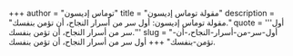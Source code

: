 +++
author = "توماس إديسون"
title = "مقولة توماس إديسون"
description = "مقولة توماس إديسون: أول سر من أسرار النجاح، أن تؤمن بنفسك."
quote = '''أول سر من أسرار النجاح، أن تؤمن بنفسك.'''
slug = "أول-سر-من-أسرار-النجاح،-أن-تؤمن-بنفسك"
+++
أول سر من أسرار النجاح، أن تؤمن بنفسك.
